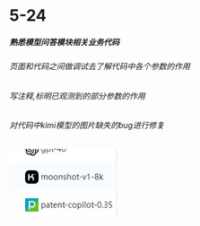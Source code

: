 # 5-24

##### 熟悉模型问答模块相关业务代码

###### 页面和代码之间做调试去了解代码中各个参数的作用

###### 写注释,标明已观测到的部分参数的作用

###### 对代码中kimi模型的图片缺失的bug进行修复

![image-20240524195144045](../assets/image-20240524195144045.png)